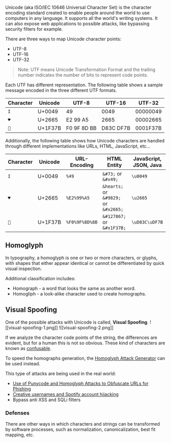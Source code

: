 Unicode (aka ISO/IEC 10646 Universal Character Set) is the character encoding standard created to enable people around the world to use computers in any language. It supports all the world's writing systems. It can also expose web applications to possible attacks, like bypassing security filters for example.

There are three ways to map Unicode character points:
- UTF-8
- UTF-16
- UTF-32
> Note: UTF means Unicode Transformation Format and the trailing number indicates the number of bits to represent code points.

Each UTF has different representation. The following table shows a sample message encoded in the three different UTF formats.

| Character | Unicode | UTF-8       | UTF-16    | UTF-32   |
| --------- | ------- | ----------- | --------- | -------- |
| `I`       | U+0049  | 49          | 0049      | 00000049 |
| `♥`       | U+2665  | E2 99 A5    | 2665      | 00002665 |
| `🍻`      | U+1F37B | F0 9F 8D BB | D83C DF7B | 0001F37B |
Additionally, the following table shows how Unicode characters are handled through different implementations like URLs, HTML, JavaScript, etc...

| Character | Unicode | URL-Encoding   | HTML Entity                           | JavaScript, JSON, Java |
| --------- | ------- | -------------- | ------------------------------------- | ---------------------- |
| `I`       | U+0049  | `%49`          | `&#73;` or `&#x49;`                   | `\u0049`               |
| `♥`       | U+2665  | `%E2%99%A5`    | `&hearts;` or `&#9829;` or `&#x2665;` | `\u2665`               |
| `🍻`      | U+1F37B | `%F0%9F%8D%8B` | `&#127867;` or `&#x1F37B;`            | `\uD83C\uDF7B`         |
## Homoglyph
In typography, a homoglyph is one or two or more characters, or glyphs, with shapes that either appear identical or cannot be differentiated by quick visual inspection.

Additional classification includes:
- Homograph - a word that looks the same as another word.
- Homogliph - a look-alike character used to create homographs.
## Visual Spoofing
One of the possible attacks with Unicode is called, **Visual Spoofing**.
![[visual-spoofing-1.png]]
![[visual-spoofing-2.png]]

If we analyze the character code points of the string, the differences are evident, but for a human this is not so obvious. These kind of characters are known as [confusable](https://util.unicode.org/UnicodeJsps/confusables.jsp).

To speed the homographs generation, the [Homoglyph Attack Generator](https://www.irongeek.com/homoglyph-attack-generator.php) can be used instead.

This type of attacks are being used in the real world:
- [Use of Punycode and Homoglyph Attacks to Obfuscate URLs for Phishing](https://www.irongeek.com/i.php?page=security/out-of-character-use-of-punycode-and-homoglyph-attacks-to-obfuscate-urls-for-phishing)
- [Creative usernames and Spotify account hijacking](https://engineering.atspotify.com/2013/06/creative-usernames/)
- Bypass anti XSS and SQLi filters
### Defenses
There are other ways in which characters and strings can be transformed by software processes, such as normalization, canonicalization, best fit mapping, etc.